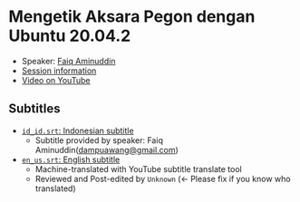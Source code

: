 # Mengetik Aksara Pegon dengan Ubuntu 20.04.2

- Speaker: [Faiq Aminuddin](mailto:dampuawang@gmail.com)
- [Session information](https://2021.ubucon.asia/sessions/mengetik_aksara_pegon_dengan_ubuntu_20042/)
- [Video on YouTube](https://www.youtube.com/watch?v=i_EbA15SokM)

## Subtitles
- [`id_id.srt`: Indonesian subtitle](id_id.srt)
    - Subtitle provided by speaker: Faiq Aminuddin(dampuawang@gmail.com)
- [`en_us.srt`: English subtitle](en_us.srt)
    - Machine-translated with YouTube subtitle translate tool
    - Reviewed and Post-edited by `Unknown` (<- Please fix if you know who translated)